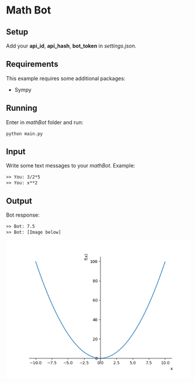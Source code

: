 # Math Bot

## Setup

Add your **api_id**, **api_hash**, **bot_token** in *settings.json*.

## Requirements

This example requires some additional packages:

- Sympy

## Running

Enter in *mathBot* folder and run:

```shell
python main.py
```

## Input

Write some text messages to your *mathBot*. Example:

```
>> You: 3/2*5
>> You: x**2
```

## Output

Bot response:

```
>> Bot: 7.5
>> Bot: [Image below]
```
![Plot](files/plot.png)
